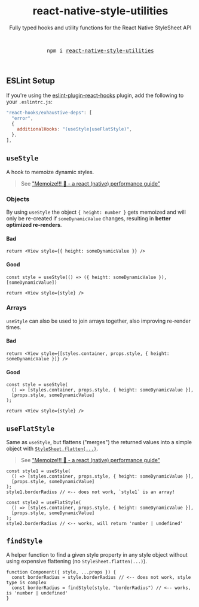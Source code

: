 <div align="center">
  <h1>react-native-style-utilities</h1>
  <p>Fully typed hooks and utility functions for the React Native StyleSheet API</p>
  <br />
  <pre align="center">npm i <a href="https://www.npmjs.com/package/react-native-style-utilities">react-native-style-utilities</a></pre>
  <br />
</div>

## ESLint Setup

If you're using the [eslint-plugin-react-hooks](https://www.npmjs.com/package/eslint-plugin-react-hooks) plugin, add the following to your `.eslintrc.js`:

```js
"react-hooks/exhaustive-deps": [
  "error",
  {
    additionalHooks: "(useStyle|useFlatStyle)",
  },
],
```

## `useStyle`

A hook to memoize dynamic styles.

> See ["Memoize!!! 💾 - a react (native) performance guide"](https://gist.github.com/mrousavy/0de7486814c655de8a110df5cef74ddc)

### Objects

By using `useStyle` the object `{ height: number }` gets memoized and will only be re-created if `someDynamicValue` changes, resulting in **better optimized re-renders**.

#### Bad

```tsx
return <View style={{ height: someDynamicValue }} />
```

#### Good

```tsx
const style = useStyle(() => ({ height: someDynamicValue }), [someDynamicValue])

return <View style={style} />
```

### Arrays

`useStyle` can also be used to join arrays together, also improving re-render times.

#### Bad

```tsx
return <View style={[styles.container, props.style, { height: someDynamicValue }]} />
```

#### Good

```tsx
const style = useStyle(
  () => [styles.container, props.style, { height: someDynamicValue }],
  [props.style, someDynamicValue]
);

return <View style={style} />
```

## `useFlatStyle`

Same as `useStyle`, but flattens ("merges") the returned values into a simple object with [`StyleSheet.flatten(...)`](https://reactnative.dev/docs/stylesheet#flatten).

> See ["Memoize!!! 💾 - a react (native) performance guide"](https://gist.github.com/mrousavy/0de7486814c655de8a110df5cef74ddc)

```tsx
const style1 = useStyle(
  () => [styles.container, props.style, { height: someDynamicValue }],
  [props.style, someDynamicValue]
);
style1.borderRadius // <-- does not work, `style1` is an array!

const style2 = useFlatStyle(
  () => [styles.container, props.style, { height: someDynamicValue }],
  [props.style, someDynamicValue]
);
style2.borderRadius // <-- works, will return 'number | undefined'
```

## `findStyle`

A helper function to find a given style property in any style object without using expensive flattening (no `StyleSheet.flatten(...)`).

```tsx
function Component({ style, ...props }) {
  const borderRadius = style.borderRadius // <-- does not work, style type is complex
  const borderRadius = findStyle(style, "borderRadius") // <-- works, is 'number | undefined'
}
```

